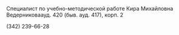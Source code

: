 Cпециалист по учебно-методической работе
Кира Михайловна Ведерниковаауд. 420 (быв. ауд. 417), корп. 2
(342) 239-66-28
 